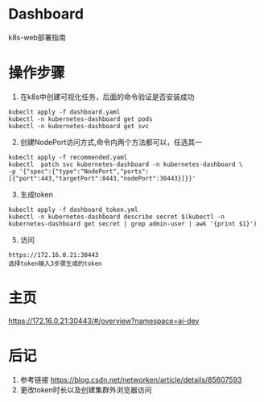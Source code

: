 # Dashboard
k8s-web部署指南
# 操作步骤
1. 在k8s中创建可视化任务，后面的命令验证是否安装成功
```
kubeclt apply -f dashboard.yaml 
kubectl -n kubernetes-dashboard get pods
kubectl -n kubernetes-dashboard get svc
```
2. 创建NodePort访问方式,命令内两个方法都可以，任选其一
```
kubeclt apply -f recommended.yaml 
kubectl  patch svc kubernetes-dashboard -n kubernetes-dashboard \
-p '{"spec":{"type":"NodePort","ports":[{"port":443,"targetPort":8443,"nodePort":30443}]}}'
```
3. 生成token
```
kubeclt apply -f dashboard_token.yml
kubectl -n kubernetes-dashboard describe secret $(kubectl -n kubernetes-dashboard get secret | grep admin-user | awk '{print $1}')
```
5. 访问
```
https://172.16.0.21:30443
选择token输入3步骤生成的token
```
# 主页
https://172.16.0.21:30443/#/overview?namespace=ai-dev
# 后记
1. 参考链接
https://blog.csdn.net/networken/article/details/85607593
2. 更改token时长以及创建集群外浏览器访问
